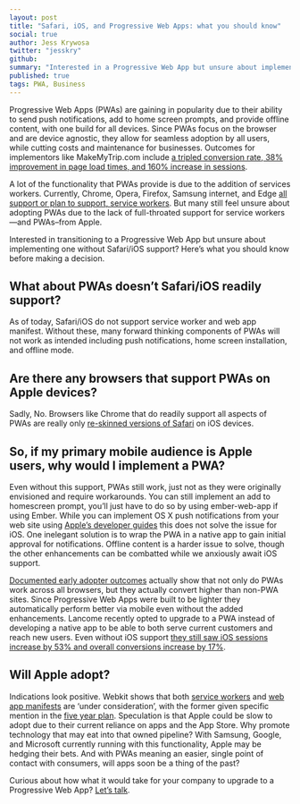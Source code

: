 ```yaml
---
layout: post
title: "Safari, iOS, and Progressive Web Apps: what you should know"
social: true
author: Jess Krywosa
twitter: "jesskry"
github:
summary: "Interested in a Progressive Web App but unsure about implementing one without Safari/iOS support? Here’s what you should know before making a decision."
published: true
tags: PWA, Business
---
```

 
Progressive Web Apps (PWAs) are gaining in popularity due to their ability to send push notifications, add to home screen prompts, and provide offline content, with one build for all devices. Since PWAs focus on the browser and are device agnostic, they allow for seamless adoption by all users, while cutting costs and maintenance for businesses. Outcomes for implementors like MakeMyTrip.com include [a tripled conversion rate, 38% improvement in page load times, and 160% increase in sessions](https://developers.google.com/web/showcase/2017/make-my-trip). 
 
A lot of the functionality that PWAs provide is due to the addition of services workers. Currently, Chrome, Opera, Firefox, Samsung internet, and Edge [all support or plan to support, service workers](https://jakearchibald.github.io/isserviceworkerready/). But many still feel unsure about adopting PWAs due to the lack of full-throated support for service workers—and PWAs–from Apple. 
 
Interested in transitioning to a Progressive Web App but unsure about implementing one without Safari/iOS support? Here’s what you should know before making a decision. 
 
## What about PWAs doesn’t Safari/iOS readily support?
 
As of today, Safari/iOS do not support service worker and web app manifest. Without these, many forward thinking components of PWAs will not work as intended including push notifications, home screen installation, and offline mode. 
 
## Are there any browsers that support PWAs on Apple devices? 
 
Sadly, No. Browsers like Chrome that do readily support all aspects of PWAs are really only [re-skinned versions of Safari](https://www.digitalcommerce360.com/2017/05/02/apples-dirty-little-secret-about-chrome/) on iOS devices.
 
## So, if my primary mobile audience is Apple users, why would I implement a PWA?
 
Even without this support, PWAs still work, just not as they were originally envisioned and require workarounds. You can still implement an add to homescreen prompt, you’ll just have to do so by using ember-web-app if using Ember. While you can implement OS X push notifications from your web site using [Apple’s developer guides](https://developer.apple.com/library/content/documentation/NetworkingInternet/Conceptual/NotificationProgrammingGuideForWebsites/Introduction/Introduction.html) this does not solve the issue for iOS. One inelegant solution is to wrap the PWA in a native app to gain initial approval for notifications. Offline content is a harder issue to solve, though the other enhancements can be combatted while we anxiously await iOS support. 
 
[Documented early adopter outcomes](https://developers.google.com/web/showcase/2017/) actually show that not only do PWAs work across all browsers, but they actually convert higher than non-PWA sites. Since Progressive Web Apps were built to be lighter they automatically perform better via mobile even without the added enhancements. Lancome recently opted to upgrade to a PWA instead of developing a native app to be able to both serve current customers and reach new users. Even without iOS support [they still saw iOS sessions increase by 53% and overall conversions increase by 17%](https://developers.google.com/web/showcase/2017/lancome). 
 
## Will Apple adopt?
 
Indications look positive. Webkit shows that both [service workers](https://webkit.org/status/#specification-service-workers) and [web app manifests](https://webkit.org/status/#specification-web-app-manifest) are ‘under consideration’, with the former given specific mention in the [five year plan](https://webkit.org/status/#specification-web-app-manifest). Speculation is that Apple could be slow to adopt due to their current reliance on apps and the App Store. Why promote technology that may eat into that owned pipeline? With Samsung, Google, and Microsoft currently running with this functionality, Apple may be hedging their bets. And with PWAs meaning an easier, single point of contact with consumers, will apps soon be a thing of the past? 
 
Curious about how what it would take for your company to upgrade to a Progressive Web App? [Let’s talk](https://dockyard.com/contact/hire-us).

